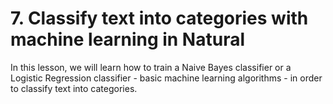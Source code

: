 # 7. Classify text into categories with machine learning in Natural

In this lesson, we will learn how to train a Naive Bayes classifier or a Logistic Regression classifier - basic machine learning algorithms - in order to classify text into categories.
